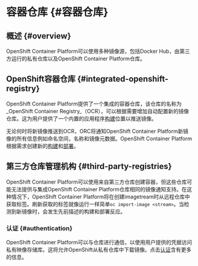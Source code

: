 # 容器仓库 {#容器仓库}

## 概述 {#overview}

OpenShift Container Platform可以使用多种镜像源，包括Docker Hub，由第三方运行的私有仓库以及OpenShift Container Platform仓库。

## OpenShift容器仓库 {#integrated-openshift-registry}

OpenShift Container Platform提供了一个集成的容器仓库，该仓库的名称为_OpenShift Container Registry_（OCR），可以根据需要增加自动配置新的镜像仓库。这为用户提供了一个内置的应用程序[构建](https://docs.openshift.com/container-platform/3.5/architecture/core_concepts/builds_and_image_streams.html#builds)位置以推送镜像。

无论何时将新镜像推送到OCR，ORC将通知OpenShift Container Platform新镜像的所有信息例如命名空间，名称和镜像元数据。OpenShift Container Platform根据需求创建新的[构建](https://docs.openshift.com/container-platform/3.5/architecture/core_concepts/builds_and_image_streams.html#builds)和[部署](https://docs.openshift.com/container-platform/3.5/architecture/core_concepts/deployments.html#deployments-and-deployment-configurations)。

## 第三方仓库管理机构 {#third-party-registries}

OpenShift Container Platform可以使用来自第三方仓库创建容器，但这些仓库可能无法提供与集成OpenShift Container Platform仓库相同的镜像通知支持。在这种情况下，OpenShift Container Platform将在创建imagetream时从远程仓库中获取标签。刷新获取的标签就像运行一样简单`oc import-image <stream>`。当检测到新镜像时，会发生先前描述的构建和部署反应。

### 认证 {#authentication}

OpenShift Container Platform可以与仓库进行通信，以使用用户提供的凭据访问私有映像存储库。这将允许OpenShift从私有仓库中下载镜像。点击[认证](https://docs.openshift.com/container-platform/3.6/architecture/additional_concepts/authentication.html#architecture-additional-concepts-authentication)含有更多的信息。

